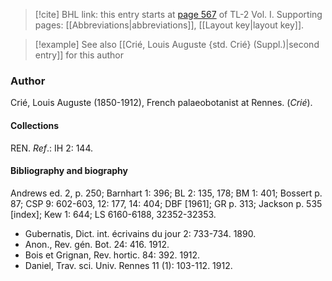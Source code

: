 > [!cite] BHL link: this entry starts at [page 567](https://www.biodiversitylibrary.org/item/103414#page/615/mode/1up) of TL-2 Vol. I.
> Supporting pages: [[Abbreviations|abbreviations]], [[Layout key|layout key]].

> [!example] See also [[Crié, Louis Auguste {std. Crié} (Suppl.)|second entry]] for this author

### Author

Crié, Louis Auguste (1850-1912), French palaeobotanist at Rennes. (*Crié*).

#### Collections

REN.
*Ref*.: IH 2: 144.

#### Bibliography and biography

Andrews ed. 2, p. 250; Barnhart 1: 396; BL 2: 135, 178; BM 1: 401; Bossert p. 87; CSP 9: 602-603, 12: 177, 14: 404; DBF \[1961\]; GR p. 313; Jackson p. 535 \[index\]; Kew 1: 644; LS 6160-6188, 32352-32353.
- Gubernatis, Dict. int. écrivains du jour 2: 733-734. 1890.
- Anon., Rev. gén. Bot. 24: 416. 1912.
- Bois et Grignan, Rev. hortic. 84: 392. 1912.
- Daniel, Trav. sci. Univ. Rennes 11 (1): 103-112. 1912.

